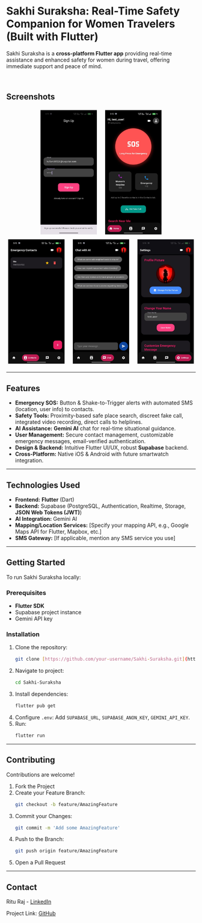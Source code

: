 # Sakhi Suraksha: Real-Time Safety Companion for Women Travelers (Built with Flutter)

Sakhi Suraksha is a **cross-platform Flutter app** providing real-time assistance and enhanced safety for women during travel, offering immediate support and peace of mind.

<br>

## Screenshots

<div align="center">
  <img src="https://github.com/rituraj-z/sakhi_suraksha/blob/main/screenshots/Sign%20In.jpg" alt="Sign In Screen" width="150px" style="margin: 5px;">
  <img src="https://github.com/rituraj-z/sakhi_suraksha/blob/main/screenshots/Home%20Screen%201.jpg" alt="Home Screen" width="150px" style="margin: 5px;">
  <img src="https://github.com/rituraj-z/sakhi_suraksha/blob/main/screenshots/Emergency%20Contacts.jpg" alt="Emergency Contacts Screen" width="150px" style="margin: 5px;">
  <img src="https://github.com/rituraj-z/sakhi_suraksha/blob/main/screenshots/Ai%20Chat%201.jpg" alt="AI Chat Screen" width="150px" style="margin: 5px;">
  <img src="https://github.com/rituraj-z/sakhi_suraksha/blob/main/screenshots/Settings%20Screen.jpg" alt="Settings Screen" width="150px" style="margin: 5px;">
</div>

---

## Features

* **Emergency SOS:** Button & Shake-to-Trigger alerts with automated SMS (location, user info) to contacts.
* **Safety Tools:** Proximity-based safe place search, discreet fake call, integrated video recording, direct calls to helplines.
* **AI Assistance:** **Gemini AI** chat for real-time situational guidance.
* **User Management:** Secure contact management, customizable emergency messages, email-verified authentication.
* **Design & Backend:** Intuitive Flutter UI/UX, robust **Supabase** backend.
* **Cross-Platform:** Native iOS & Android with future smartwatch integration.

---

## Technologies Used

* **Frontend:** **Flutter** (Dart)
* **Backend:** Supabase (PostgreSQL, Authentication, Realtime, Storage, **JSON Web Tokens (JWT)**)
* **AI Integration:** Gemini AI
* **Mapping/Location Services:** [Specify your mapping API, e.g., Google Maps API for Flutter, Mapbox, etc.]
* **SMS Gateway:** [If applicable, mention any SMS service you use]

---

## Getting Started

To run Sakhi Suraksha locally:

### Prerequisites

* **Flutter SDK**
* Supabase project instance
* Gemini API key

### Installation

1.  Clone the repository:
    ```bash
    git clone [https://github.com/your-username/Sakhi-Suraksha.git](https://github.com/your-username/Sakhi-Suraksha.git)
    ```
2.  Navigate to project:
    ```bash
    cd Sakhi-Suraksha
    ```
3.  Install dependencies:
    ```bash
    flutter pub get
    ```
4.  Configure `.env`: Add `SUPABASE_URL`, `SUPABASE_ANON_KEY`, `GEMINI_API_KEY`.
5.  Run:
    ```bash
    flutter run
    ```

---

## Contributing

Contributions are welcome!

1.  Fork the Project
2.  Create your Feature Branch:
    ```bash
    git checkout -b feature/AmazingFeature
    ```
3.  Commit your Changes:
    ```bash
    git commit -m 'Add some AmazingFeature'
    ```
4.  Push to the Branch:
    ```bash
    git push origin feature/AmazingFeature
    ```
5.  Open a Pull Request

---

## Contact

Ritu Raj - [LinkedIn](https://www.linkedin.com/in/ritu-raj-9684b0373/)

Project Link: [GitHub](https://github.com/rituraj-z/sakhi_suraksha/)
